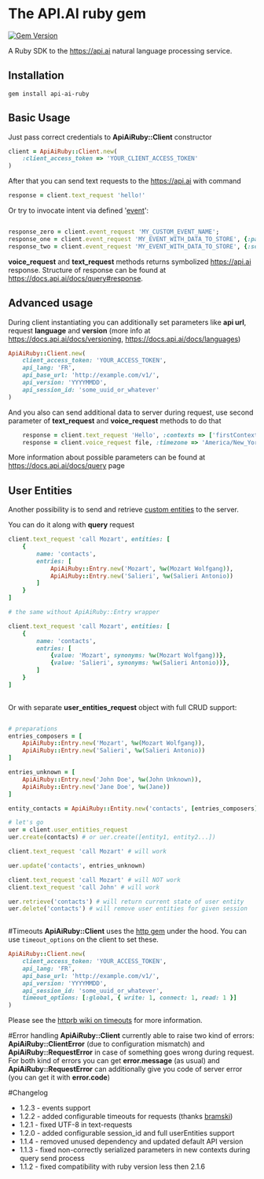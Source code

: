 # The API.AI ruby gem

[![Gem Version](https://badge.fury.io/rb/api-ai-ruby.svg)](https://badge.fury.io/rb/api-ai-ruby)

A Ruby SDK to the https://api.ai natural language processing service.

## Installation
    gem install api-ai-ruby

## Basic Usage

Just pass correct credentials to **ApiAiRuby::Client** constructor

```ruby
client = ApiAiRuby::Client.new(
    :client_access_token => 'YOUR_CLIENT_ACCESS_TOKEN'
)
```
After that you can send text requests to the https://api.ai with command

```ruby
response = client.text_request 'hello!'
```

Or try to invocate intent via defined '[event](https://docs.api.ai/docs/concept-events)':

```ruby

response_zero = client.event_request 'MY_CUSTOM_EVENT_NAME';
response_one = client.event_request 'MY_EVENT_WITH_DATA_TO_STORE', {:param1 => 'value'}
response_two = client.event_request 'MY_EVENT_WITH_DATA_TO_STORE', {:some_param => 'some_value'}, :resetContexts => true

```

**voice_request** and **text_request** methods returns symbolized https://api.ai response. Structure of response can be found at https://docs.api.ai/docs/query#response.

## Advanced usage

During client instantiating you can additionally set parameters like **api url**, request **language** and **version** (more info at https://docs.api.ai/docs/versioning, https://docs.api.ai/docs/languages)

```ruby
ApiAiRuby::Client.new(
    client_access_token: 'YOUR_ACCESS_TOKEN',
    api_lang: 'FR',
    api_base_url: 'http://example.com/v1/',
    api_version: 'YYYYMMDD',
    api_session_id: 'some_uuid_or_whatever'
)
```

And you also can send additional data to server during request, use second parameter of **text_request** and **voice_request** methods to do that

```ruby
    response = client.text_request 'Hello', :contexts => ['firstContext'], :resetContexts => true
    response = client.voice_request file, :timezone => 'America/New_York'
```

More information about possible parameters can be found at https://docs.api.ai/docs/query page

## User Entities

Another possibility is to send and retrieve [custom entities](https://docs.api.ai/docs/userentities) to the server.

You can do it along with **query** request
```ruby
client.text_request 'call Mozart', entities: [
    {
        name: 'contacts',
        entries: [
            ApiAiRuby::Entry.new('Mozart', %w(Mozart Wolfgang)),
            ApiAiRuby::Entry.new('Salieri', %w(Salieri Antonio))
        ]
    }
]

# the same without ApiAiRuby::Entry wrapper

client.text_request 'call Mozart', entities: [
    {
        name: 'contacts',
        entries: [
            {value: 'Mozart', synonyms: %w(Mozart Wolfgang))},
            {value: 'Salieri', synonyms: %w(Salieri Antonio))},
        ]
    }
]
     
```

Or with separate **user_entities_request** object with full CRUD support:

```ruby

# preparations
entries_composers = [
    ApiAiRuby::Entry.new('Mozart', %w(Mozart Wolfgang)),
    ApiAiRuby::Entry.new('Salieri', %w(Salieri Antonio))
]

entries_unknown = [
    ApiAiRuby::Entry.new('John Doe', %w(John Unknown)),
    ApiAiRuby::Entry.new('Jane Doe', %w(Jane))
]

entity_contacts = ApiAiRuby::Entity.new('contacts', [entries_composers])

# let's go
uer = client.user_entities_request
uer.create(contacts) # or uer.create([entity1, entity2...])

client.text_request 'call Mozart' # will work

uer.update('contacts', entries_unknown)

client.text_request 'call Mozart' # will NOT work
client.text_request 'call John' # will work

uer.retrieve('contacts') # will return current state of user entity
uer.delete('contacts') # will remove user entities for given session    
       
```
#Timeouts
**ApiAiRuby::Client** uses the [http gem](https://github.com/httprb/http) under the hood.  You can use ```timeout_options``` on the client to set these.
```ruby
ApiAiRuby::Client.new(
    client_access_token: 'YOUR_ACCESS_TOKEN',
    api_lang: 'FR',
    api_base_url: 'http://example.com/v1/',
    api_version: 'YYYYMMDD',
    api_session_id: 'some_uuid_or_whatever',
    timeout_options: [:global, { write: 1, connect: 1, read: 1 }]
)
```

Please see the [httprb wiki on timeouts](https://github.com/httprb/http/wiki/Timeouts) for more information.


#Error handling
**ApiAiRuby::Client** currently able to raise two kind of errors: **ApiAiRuby::ClientError** (due to configuration mismatch) and **ApiAiRuby::RequestError** in case of something goes wrong during request. For both kind of errors you can get **error.message** (as usual) and **ApiAiRuby::RequestError** can additionally give you code of server error (you can get it with **error.code**)


#Changelog

* 1.2.3 - events support
* 1.2.2 - added configurable timeouts for requests (thanks [bramski](https://github.com/bramski))
* 1.2.1 - fixed UTF-8 in text-requests
* 1.2.0 - added configurable session_id and full userEntities support
* 1.1.4 - removed unused dependency and updated default API version 
* 1.1.3 - fixed non-correctly serialized parameters in new contexts during query send process
* 1.1.2 - fixed compatibility with ruby version less then 2.1.6
